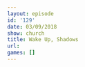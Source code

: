 ```yaml
---
layout: episode
id: '129'
date: 03/09/2018
show: church
title: Wake Up, Shadows
url: 
games: []
---
```

